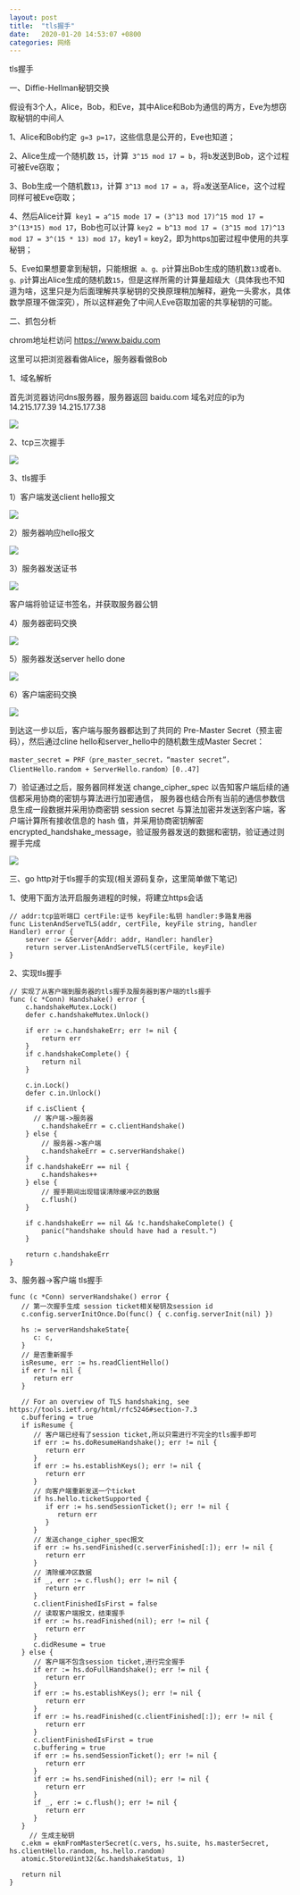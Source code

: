 ```yaml
---
layout: post
title:  "tls握手"
date:   2020-01-20 14:53:07 +0800
categories: 网络
---
```


tls握手

一、Diffie-Hellman秘钥交换

假设有3个人，Alice，Bob，和Eve，其中Alice和Bob为通信的两方，Eve为想窃取秘钥的中间人

1、Alice和Bob约定` g=3 p=17`，这些信息是公开的，Eve也知道；

2、Alice生成一个随机数 `15`，计算` 3^15 mod 17 = b`，将`b`发送到Bob，这个过程可被Eve窃取；

3、Bob生成一个随机数`13`，计算 `3^13 mod 17 = a`，将`a`发送至Alice，这个过程同样可被Eve窃取；

4、然后Alice计算` key1 = a^15 mode 17 = (3^13 mod 17)^15 mod 17 = 3^(13*15) mod 17`，Bob也可以计算 `key2 = b^13 mod 17 = (3^15 mod 17)^13 mod 17 = 3^(15 * 13) mod 17`，key1 = key2，即为https加密过程中使用的共享秘钥；

5、Eve如果想要拿到秘钥，只能根据` a、g、p`计算出Bob生成的随机数`13`或者`b、g、p`计算出Alice生成的随机数`15`，但是这样所需的计算量超级大（具体我也不知道为啥，这里只是为后面理解共享秘钥的交换原理稍加解释，避免一头雾水，具体数学原理不做深究），所以这样避免了中间人Eve窃取加密的共享秘钥的可能。

二、抓包分析

chrom地址栏访问 https://www.baidu.com

这里可以把浏览器看做Alice，服务器看做Bob

1、域名解析

首先浏览器访问dns服务器，服务器返回 baidu.com 域名对应的ip为 14.215.177.39 14.215.177.38

<img src="../../public/image/dns_solution.png">

2、tcp三次握手

<img src="../../public/image/three_handshake.png">

3、tls握手

1）客户端发送client hello报文

<img src="../../public/image/client_hello.png">

2）服务器响应hello报文

<img src="../../public/image/server_hello.png">

3）服务器发送证书

<img src="../../public/image/certificate.png">

客户端将验证证书签名，并获取服务器公钥

4）服务器密码交换

<img src="../../public/image/server_key_exchange.png">

5）服务器发送server hello done

<img src="../../public/image/server_hello_done.png">

6）客户端密码交换

<img src="../../public/image/client_key_exchange.png">

到达这一步以后，客户端与服务器都达到了共同的 Pre-Master Secret（预主密码），然后通过cline hello和server_hello中的随机数生成Master Secret：

```
master_secret = PRF（pre_master_secret，“master secret”，ClientHello.random + ServerHello.random）[0..47]
```

7）验证通过之后，服务器同样发送 change_cipher_spec 以告知客户端后续的通信都采用协商的密钥与算法进行加密通信， 服务器也结合所有当前的通信参数信息生成一段数据并采用协商密钥 session secret 与算法加密并发送到客户端，客户端计算所有接收信息的 hash 值，并采用协商密钥解密 encrypted_handshake_message，验证服务器发送的数据和密钥，验证通过则握手完成

<img src="../../public/image/shake_end.png">

三、go http对于tls握手的实现(相关源码复杂，这里简单做下笔记)

1、使用下面方法开启服务进程的时候，将建立https会话

```
// addr:tcp监听端口 certFile:证书 keyFile:私钥 handler:多路复用器
func ListenAndServeTLS(addr, certFile, keyFile string, handler Handler) error {
	server := &Server{Addr: addr, Handler: handler}
	return server.ListenAndServeTLS(certFile, keyFile)
}
```

2、实现tls握手

```
// 实现了从客户端到服务器的tls握手及服务器到客户端的tls握手
func (c *Conn) Handshake() error {
	c.handshakeMutex.Lock()
	defer c.handshakeMutex.Unlock()

	if err := c.handshakeErr; err != nil {
		return err
	}
	if c.handshakeComplete() {
		return nil
	}

	c.in.Lock()
	defer c.in.Unlock()

	if c.isClient {
	  // 客户端->服务器
		c.handshakeErr = c.clientHandshake()
	} else {
		// 服务器->客户端
		c.handshakeErr = c.serverHandshake()
	}
	if c.handshakeErr == nil {
		c.handshakes++
	} else {
		// 握手期间出现错误清除缓冲区的数据
		c.flush()
	}

	if c.handshakeErr == nil && !c.handshakeComplete() {
		panic("handshake should have had a result.")
	}

	return c.handshakeErr
}
```

3、服务器->客户端 tls握手

```
func (c *Conn) serverHandshake() error {
   // 第一次握手生成 session ticket相关秘钥及session id
   c.config.serverInitOnce.Do(func() { c.config.serverInit(nil) })

   hs := serverHandshakeState{
      c: c,
   }
   // 是否重新握手
   isResume, err := hs.readClientHello()
   if err != nil {
      return err
   }

   // For an overview of TLS handshaking, see https://tools.ietf.org/html/rfc5246#section-7.3
   c.buffering = true
   if isResume {
      // 客户端已经有了session ticket,所以只需进行不完全的tls握手即可
      if err := hs.doResumeHandshake(); err != nil {
         return err
      }
      if err := hs.establishKeys(); err != nil {
         return err
      }
      // 向客户端重新发送一个ticket
      if hs.hello.ticketSupported {
         if err := hs.sendSessionTicket(); err != nil {
            return err
         }
      }
      // 发送change_cipher_spec报文
      if err := hs.sendFinished(c.serverFinished[:]); err != nil {
         return err
      }
      // 清除缓冲区数据
      if _, err := c.flush(); err != nil {
         return err
      }
      c.clientFinishedIsFirst = false
      // 读取客户端报文，结束握手
      if err := hs.readFinished(nil); err != nil {
         return err
      }
      c.didResume = true
   } else {
      // 客户端不包含session ticket,进行完全握手
      if err := hs.doFullHandshake(); err != nil {
         return err
      }
      if err := hs.establishKeys(); err != nil {
         return err
      }
      if err := hs.readFinished(c.clientFinished[:]); err != nil {
         return err
      }
      c.clientFinishedIsFirst = true
      c.buffering = true
      if err := hs.sendSessionTicket(); err != nil {
         return err
      }
      if err := hs.sendFinished(nil); err != nil {
         return err
      }
      if _, err := c.flush(); err != nil {
         return err
      }
   }
	 // 生成主秘钥
   c.ekm = ekmFromMasterSecret(c.vers, hs.suite, hs.masterSecret, hs.clientHello.random, hs.hello.random)
   atomic.StoreUint32(&c.handshakeStatus, 1)

   return nil
}
```
